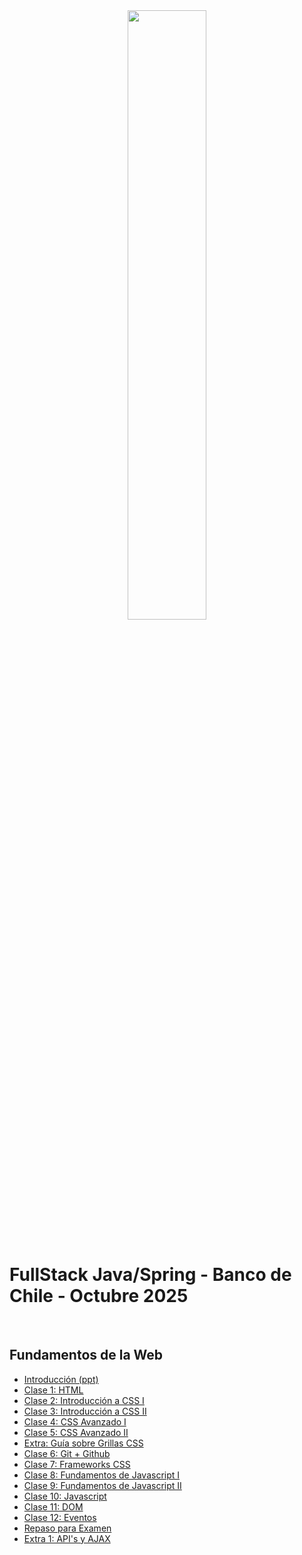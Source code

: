 <div align="center">
    <img width="50%" src="https://www.skillnest.com/wp-content/uploads/2025/01/Skillnest_blanca-1.png">
</div>
<br>

# FullStack Java/Spring - Banco de Chile - Octubre 2025

<br>

## Fundamentos de la Web

- [Introducción (ppt)](./Presentaciones/)
- [Clase 1: HTML](./Clase-1/)
- [Clase 2: Introducción a CSS I](./Clase-2/)
- [Clase 3: Introducción a CSS II](./Clase-3/)
- [Clase 4: CSS Avanzado I](./Clase-4/)
- [Clase 5: CSS Avanzado II](./Clase-5/)
- [Extra: Guía sobre Grillas CSS](./Extra-Grids/resumen.md)
- [Clase 6: Git + Github](./Clase-6/git-github.md)
- [Clase 7: Frameworks CSS](./Clase-7/)
- [Clase 8: Fundamentos de Javascript I](./Clase-8/js/)
- [Clase 9: Fundamentos de Javascript II](./Clase-9/js/)
- [Clase 10: Javascript](./Clase-10/js/)
- [Clase 11: DOM](./Clase-11/js/)
- [Clase 12: Eventos](./Clase-12/js/)
- [Repaso para Examen](./Repaso-FW/)
- [Extra 1: API's y AJAX](./Extra-APIs/)
<!-- - [Extra 2: Modales](./Clase-/)

## Fundamentos de Java

